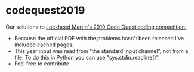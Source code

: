 # codequest2019

Our solutions to <a href='https://www.lockheedmartin.com/en-us/who-we-are/communities/codequest.html'>Lockheed Martin's 2019 Code Quest coding competition. </a><br>
<ul>
<li>Because the official PDF with the problems hasn't been released I've included cached pages. </li>
<li>This year input was read from "the standard input channel", not from a file. To do this in Python you can use "sys.stdin.readline()".</li>
<li>Feel free to contribute</li>
</ul>
